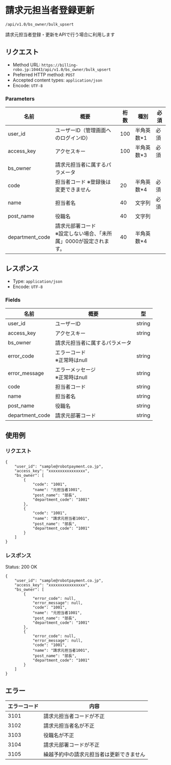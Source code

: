 # 請求元担当者登録更新

`/api/v1.0/bs_owner/bulk_upsert`

請求元担当者登録・更新をAPIで行う場合に利用します

## リクエスト
- Method URL: `https://billing-robo.jp:10443/api/v1.0/bs_owner/bulk_upsert`
- Preferred HTTP method: `POST`
- Accepted content types: `application/json`
- Encode: `UTF-8`

### Parameters

| 名前            | 概要                                                                  | 桁数 | 種別       | 必須 |
| --------------- | --------------------------------------------------------------------- | ---- | ---------- | ---- |
| user_id         | ユーザーID（管理画面へのログインID）                                  | 100  | 半角英数*1 | 必須 |
| access_key      | アクセスキー                                                          | 100  | 半角英数*3 | 必須 |
| bs_owner        | 請求元担当者に属するパラメータ                                        |      |            |      |
| code            | 担当者コード  ※登録後は変更できません                                 | 20   | 半角英数*4 | 必須 |
| name            | 担当者名                                                              | 40   | 文字列     | 必須 |
| post_name       | 役職名                                                                | 40   | 文字列     |      |
| department_code | 請求元部署コード <br> ※設定しない場合、「未所属」0000が設定されます。 | 40   | 半角英数*4 |      |


## レスポンス

- Type: `application/json`
- Encode: `UTF-8`

### Fields

| 名前            | 概要                                | 型     |
| --------------- | ----------------------------------- | ------ |
| user_id         | ユーザーID                          | string |
| access_key      | アクセスキー                        | string |
| bs_owner        | 請求元担当者に属するパラメータ      |        |
| error_code      | エラーコード <br> ※正常時はnull     | string |
| error_message   | エラーメッセージ <br> ※正常時はnull | string |
| code            | 担当者コード                        | string |
| name            | 担当者名                            | string |
| post_name       | 役職名                              | string |
| department_code | 請求元部署コード                    | string |


## 使用例

### リクエスト

```
{
    "user_id": "sample@robotpayment.co.jp",
    "access_key": "xxxxxxxxxxxxxxxx",
    "bs_owner": [
        {
            "code": "1001",
            "name": "元担当者1001",
            "post_name": "部長",
            "department_code": "1001"
        },
        {
            "code": "1001",
            "name": "請求元担当者1001",
            "post_name": "部長",
            "department_code": "1001"
        }
    ]
}
```

### レスポンス

Status: 200 OK

```
{
    "user_id": "sample@robotpayment.co.jp",
    "access_key": "xxxxxxxxxxxxxxxx",
    "bs_owner": [
        {
            "error_code": null,
            "error_message": null,
            "code": "1001",
            "name": "元担当者1001",
            "post_name": "部長",
            "department_code": "1001"
        },
        {
            "error_code": null,
            "error_message": null,
            "code": "1001",
            "name": "請求元担当者1001",
            "post_name": "部長",
            "department_code": "1001"
        }
    ]
}
```

## エラー

| エラーコード | 内容                                     |
| ------------ | ---------------------------------------- |
| 3101         | 請求元担当者コードが不正                 |
| 3102         | 請求元担当者名が不正                     |
| 3103         | 役職名が不正                             |
| 3104         | 請求元部署コードが不正                   |
| 3105         | 繰越予約中の請求元担当者は更新できません |
